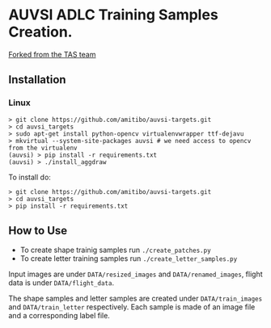 # AUVSI ADLC Training Samples Creation.

[Forked from the TAS team](https://github.com/amitibo/auvsi-targets)

## Installation

### Linux
    > git clone https://github.com/amitibo/auvsi-targets.git
    > cd auvsi_targets
    > sudo apt-get install python-opencv virtualenvwrapper ttf-dejavu
    > mkvirtual --system-site-packages auvsi # we need access to opencv from the virtualenv
    (auvsi) > pip install -r requirements.txt
    (auvsi) > ./install_aggdraw

To install do:

    > git clone https://github.com/amitibo/auvsi-targets.git
    > cd auvsi_targets
    > pip install -r requirements.txt

## How to Use

* To create shape trainig samples run ```./create_patches.py```
* To create letter training samples run ```./create_letter_samples.py```

Input images are under ```DATA/resized_images``` and ```DATA/renamed_images```, flight data is under ```DATA/flight_data```.

The shape samples and letter samples are created under ```DATA/train_images```
and ```DATA/train_letter``` respectively. Each sample is made of an image
file and a corresponding label file.

